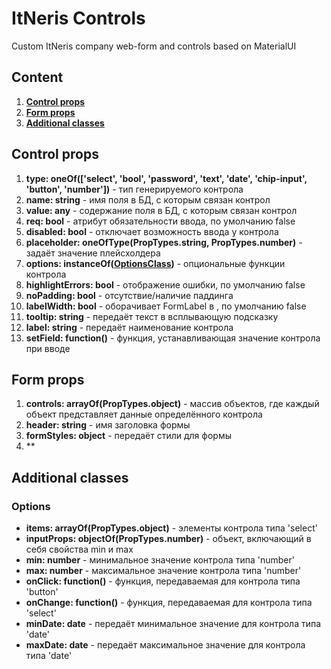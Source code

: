 # ItNeris Controls
Custom ItNeris company web-form and controls based on MaterialUI

## Content
1. **[Control props](https://github.com/itneris/controls/blob/main/README.md#control-props)**
2. **[Form props](https://github.com/itneris/controls/blob/main/README.md#form-props)**
3. **[Additional classes](https://github.com/itneris/controls/blob/main/README.md#form-props)**

## Control props
 1. **type: oneOf(['select', 'bool', 'password', 'text', 'date', 'chip-input', 'button', 'number'])** - тип генерируемого контрола
 2. **name: string** - имя поля в БД, с которым связан контрол
 3. **value: any** - содержание поля в БД, с которым связан контрол
 4. **req: bool** - атрибут обязательности ввода, по умолчанию false
 5. **disabled: bool** - отключает возможность ввода у контрола
 6. **placeholder: oneOfType(PropTypes.string, PropTypes.number)** - задаёт значение плейсхолдера
 7. **options: instanceOf([OptionsClass](https://github.com/itneris/controls/blob/main/README.md#options))** - опциональные функции контрола
 8. **highlightErrors: bool** - отображение ошибки, по умолчанию false
 9. **noPadding: bool** -  отсутствие/наличие паддинга
 10. **labelWidth: bool** - оборачивает FormLabel в <Box width="103px">, по умолчанию false
 11. **tooltip: string** - передаёт текст в всплывающую подсказку
 12. **label: string** - передаёт наименование контрола
 13. **setField: function()** - функция, устанавливающая значение контрола при вводе
 
## Form props
 1. **controls: arrayOf(PropTypes.object)** - массив объектов, где каждый объект представляет данные определённого контрола
 2. **header: string** - имя заголовка формы
 3. **formStyles: object** - передаёт стили для формы
 4. **

 ## Additional classes
  ### Options
  - **items: arrayOf(PropTypes.object)** - элементы контрола типа 'select'
  - **inputProps: objectOf(PropTypes.number)** - объект, включающий в себя свойства min и max
  - **min: number** - минимальное значение контрола типа 'number'
  - **max: number** - максимальное значение контрола типа 'number'
  - **onClick: function()** - функция, передаваемая для контрола типа 'button'
  - **onChange: function()** - функция, передаваемая для контрола типа 'select'
  - **minDate: date** - передаёт минимальное значение для контрола типа 'date'
  - **maxDate: date** - передаёт максимальное значение для контрола типа 'date'
 
  
